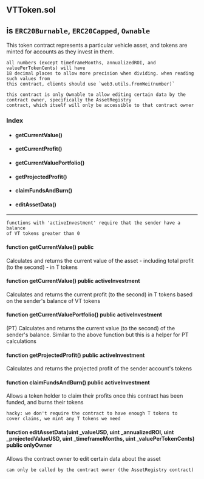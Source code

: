 ## VTToken.sol
## is `ERC20Burnable`, `ERC20Capped`, `Ownable`

This token contract represents a particular vehicle asset, and tokens are minted for accounts as they invest in them.

```
all numbers (except timeframeMonths, annualizedROI, and valuePerTokenCents) will have
18 decimal places to allow more precision when dividing. when reading such values from
this contract, clients should use `web3.utils.fromWei(number)`
```

```
this contract is only Ownable to allow editing certain data by the contract owner, specifically the AssetRegistry
contract, which itself will only be accessible to that contract owner
```

### Index

- #### getCurrentValue()
- #### getCurrentProfit()
- #### getCurrentValuePortfolio()
- #### getProjectedProfit()
- #### claimFundsAndBurn()
- #### editAssetData()

----
```
functions with 'activeInvestment' require that the sender have a balance
of VT tokens greater than 0
```

#### function getCurrentValue() public
Calculates and returns the current value of the asset - including total profit (to the second) - in T tokens

#### function getCurrentValue() public activeInvestment
Calculates and returns the current profit (to the second) in T tokens based on the sender's balance of VT tokens

#### function getCurrentValuePortfolio() public activeInvestment
(PT) Calculates and returns the current value (to the second) of the sender's balance. Similar to the above function but this is a helper for PT calculations

#### function getProjectedProfit() public activeInvestment
Calculates and returns the projected profit of the sender account's tokens

#### function claimFundsAndBurn() public activeInvestment
Allows a token holder to claim their profits once this contract has been funded, and burns their tokens
```
hacky: we don't require the contract to have enough T tokens to
cover claims, we mint any T tokens we need
```
#### function editAssetData(uint \_valueUSD, uint \_annualizedROI, uint \_projectedValueUSD, uint \_timeframeMonths, uint \_valuePerTokenCents) public onlyOwner
Allows the contract owner to edit certain data about the asset
```
can only be called by the contract owner (the AssetRegistry contract)
```

